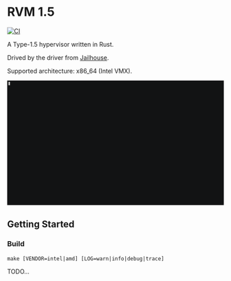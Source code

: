 # RVM 1.5

[![CI](https://github.com/rcore-os/RVM1.5/workflows/CI/badge.svg?branch=main)](https://github.com/rcore-os/RVM1.5/actions)

A Type-1.5 hypervisor written in Rust.

Drived by the driver from [Jailhouse](https://github.com/siemens/jailhouse).

Supported architecture: x86_64 (Intel VMX).

[![Enable and disable hypervisor in RVM1.5](demo/enable-disable-hypervisor.gif)](https://asciinema.org/a/381240?autoplay=1)

## Getting Started

### Build

```
make [VENDOR=intel|amd] [LOG=warn|info|debug|trace]
```

TODO...
